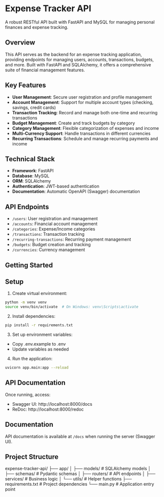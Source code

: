 # Expense Tracker API

A robust RESTful API built with FastAPI and MySQL for managing personal finances and expense tracking.

## Overview

This API serves as the backend for an expense tracking application, providing endpoints for managing users, accounts, transactions, budgets, and more. Built with FastAPI and SQLAlchemy, it offers a comprehensive suite of financial management features.

## Key Features

- **User Management**: Secure user registration and profile management
- **Account Management**: Support for multiple account types (checking, savings, credit cards)
- **Transaction Tracking**: Record and manage both one-time and recurring transactions
- **Budget Management**: Create and track budgets by category
- **Category Management**: Flexible categorization of expenses and income
- **Multi-Currency Support**: Handle transactions in different currencies
- **Recurring Transactions**: Schedule and manage recurring payments and income

## Technical Stack

- **Framework**: FastAPI
- **Database**: MySQL
- **ORM**: SQLAlchemy
- **Authentication**: JWT-based authentication
- **Documentation**: Automatic OpenAPI (Swagger) documentation

## API Endpoints

- `/users`: User registration and management
- `/accounts`: Financial account management
- `/categories`: Expense/Income categories
- `/transactions`: Transaction tracking
- `/recurring-transactions`: Recurring payment management
- `/budgets`: Budget creation and tracking
- `/currencies`: Currency management

## Getting Started

## Setup

1. Create virtual environment:
```bash
python -m venv venv
source venv/bin/activate  # On Windows: venv\Scripts\activate
```

2. Install dependencies:
```bash
pip install -r requirements.txt
```

3. Set up environment variables:
- Copy .env.example to .env
- Update variables as needed

4. Run the application:
```bash
uvicorn app.main:app --reload
```

## API Documentation

Once running, access:
- Swagger UI: http://localhost:8000/docs
- ReDoc: http://localhost:8000/redoc

## Documentation

API documentation is available at `/docs` when running the server (Swagger UI).


## Project Structure

expense-tracker-api/
├── app/
│   ├── models/          # SQLAlchemy models
│   ├── schemas/         # Pydantic schemas
│   ├── routers/         # API endpoints
│   ├── services/        # Business logic
│   └── utils/          # Helper functions
├── requirements.txt     # Project dependencies
└── main.py             # Application entry point
